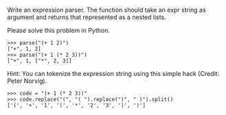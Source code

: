 Write an expression parser. The function should take an expr string as argument and returns that represented as a nested lists.

Please solve this problem in Python.

```
>>> parse("(+ 1 2)")
["+", 1, 2]
>>> parse("(+ 1 (* 2 3))")
["+", 1, ["*", 2, 3]]
```

Hint: You can tokenize the expression string using this simple hack (Credit: Peter Norvig).

```
>>> code = "(+ 1 (* 2 3))"
>>> code.replace("(", "( ").replace(")", " )").split()
['(', '+', '1', '(', '*', '2', '3', ')', ')']
```